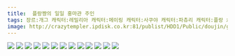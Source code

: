 ```yaml
---
title:  플랑쨩의 일일 홍마관 주인
tags: 장르:개그 캐릭터:레밀리아 캐릭터:메이링 캐릭터:사쿠야 캐릭터:파츄리 캐릭터:플랑 水あさと 동방_동인지
image: http://crazytempler.ipdisk.co.kr:81/publist/HDD1/Public/doujin/ghap/5524/001.jpg
---
```

<img src="http://crazytempler.ipdisk.co.kr:81/publist/HDD1/Public/doujin/ghap/5524/001.jpg">
<img src="http://crazytempler.ipdisk.co.kr:81/publist/HDD1/Public/doujin/ghap/5524/002.jpg">
<img src="http://crazytempler.ipdisk.co.kr:81/publist/HDD1/Public/doujin/ghap/5524/003.jpg">
<img src="http://crazytempler.ipdisk.co.kr:81/publist/HDD1/Public/doujin/ghap/5524/004.jpg">
<img src="http://crazytempler.ipdisk.co.kr:81/publist/HDD1/Public/doujin/ghap/5524/005.jpg">
<img src="http://crazytempler.ipdisk.co.kr:81/publist/HDD1/Public/doujin/ghap/5524/006.jpg">
<img src="http://crazytempler.ipdisk.co.kr:81/publist/HDD1/Public/doujin/ghap/5524/007.jpg">
<img src="http://crazytempler.ipdisk.co.kr:81/publist/HDD1/Public/doujin/ghap/5524/008.jpg">
<img src="http://crazytempler.ipdisk.co.kr:81/publist/HDD1/Public/doujin/ghap/5524/009.jpg">
<img src="http://crazytempler.ipdisk.co.kr:81/publist/HDD1/Public/doujin/ghap/5524/010.jpg">
<img src="http://crazytempler.ipdisk.co.kr:81/publist/HDD1/Public/doujin/ghap/5524/011.jpg">
<img src="http://crazytempler.ipdisk.co.kr:81/publist/HDD1/Public/doujin/ghap/5524/012.jpg">
<img src="http://crazytempler.ipdisk.co.kr:81/publist/HDD1/Public/doujin/ghap/5524/013.jpg">
